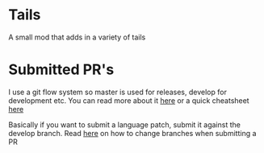 Tails
=====

A small mod that adds in a variety of tails

Submitted PR's
=====
I use a git flow system so master is used for releases, develop for development etc. You can read more about it [here](http://nvie.com/posts/a-successful-git-branching-model/) or a quick cheatsheet [here](https://danielkummer.github.io/git-flow-cheatsheet/)

Basically if you want to submit a language patch, submit it against the develop branch. Read [here](https://help.github.com/articles/using-pull-requests#changing-the-branch-range-and-destination-repository) on how to change branches when submitting a PR
